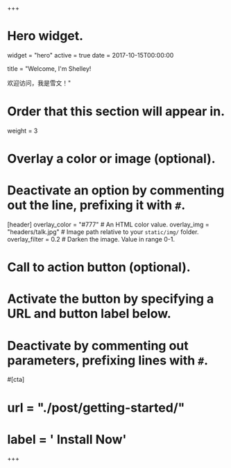 +++
# Hero widget.
widget = "hero"
active = true
date = 2017-10-15T00:00:00

title = "Welcome, I'm Shelley! 

欢迎访问，我是雪文！"
# Order that this section will appear in.
weight = 3

# Overlay a color or image (optional).
#   Deactivate an option by commenting out the line, prefixing it with `#`.
[header]
  overlay_color = "#777"  # An HTML color value.
  overlay_img = "headers/talk.jpg"  # Image path relative to your `static/img/` folder.
  overlay_filter = 0.2  # Darken the image. Value in range 0-1.

# Call to action button (optional).
#   Activate the button by specifying a URL and button label below.
#   Deactivate by commenting out parameters, prefixing lines with `#`.
#[cta]
#  url = "./post/getting-started/"
#  label = '<i class="fa fa-download"></i> Install Now'

+++

 <br>
 <small>
 <br><br>
 <iframe style="display: ;" src="" scrolling="" width="" height="" frameborder=""></iframe>
 <iframe style="" src="" scrolling="" width="" height="" frameborder=""></iframe>

<script type="text/javascript">
  (function defer() {
    if (window.jQuery) {
      jQuery(document).ready(function(){
        GetLatestReleaseInfo();
      });
    } else {
      setTimeout(function() { defer() }, 50);
    }
  })();  
  function GetLatestReleaseInfo() {
    $.getJSON('').done(function (json) {
      let release = json[0];
      // let downloadURL = release.zipball_url;
      $('').text(' ');  
    });    
}  
</script>
